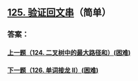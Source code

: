## [125. 验证回文串](https://leetcode-cn.com/problems/merge-two-sorted-lists/)（简单）





### 答案：



#### [上一题（124. 二叉树中的最大路径和）(困难)](https://github.com/sdwwld/leetCode/blob/master/src/main/java/com/wld/java/leetcode/leetCode0124.md)

#### [下一题（126. 单词接龙 II）(困难)](https://github.com/sdwwld/leetCode/blob/master/src/main/java/com/wld/java/leetcode/leetCode0126.md)
